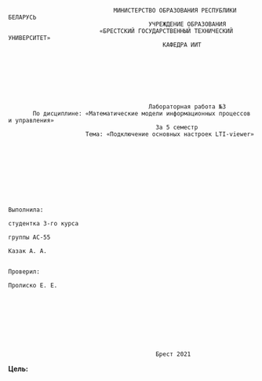                                   МИНИСТЕРСТВО ОБРАЗОВАНИЯ РЕСПУБЛИКИ БЕЛАРУСЬ
                                            УЧРЕЖДЕНИЕ ОБРАЗОВАНИЯ 
                              «БРЕСТСКИЙ ГОСУДАРСТВЕННЫЙ ТЕХНИЧЕСКИЙ УНИВЕРСИТЕТ»
                                                КАФЕДРА ИИТ








                                            Лабораторная работа №3
           По дисциплине: «Математические модели информационных процессов и управления»
                                              За 5 семестр
                          Тема: «Подключение основных настроек LTI-viewer»









                                                                            Выполнила:
                                                                            студентка 3-го курса
                                                                            группы АС-55
                                                                            Казак А. А.

                                                                            Проверил:
                                                                            Пролиско Е. Е.









                                              Брест 2021


**Цель:** 
